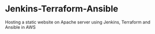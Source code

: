 # Jenkins-Terraform-Ansible
Hosting a static website on Apache server using Jenkins, Terraform and Ansible in AWS
